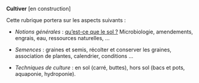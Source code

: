 **Cultiver** [en construction]


Cette rubrique portera sur les aspects suivants :


- _Notions générales_ : [qu’est-ce que le sol ?](/#articles/profil-sol) Microbiologie, amendements, engrais, eau, ressources naturelles, …


- _Semences_ : graines et semis, récolter et conserver les graines, association de plantes, calendrier, conditions …


- _Techniques de culture_ : en sol (carré, buttes), hors sol (bacs et pots, aquaponie, hydroponie).
